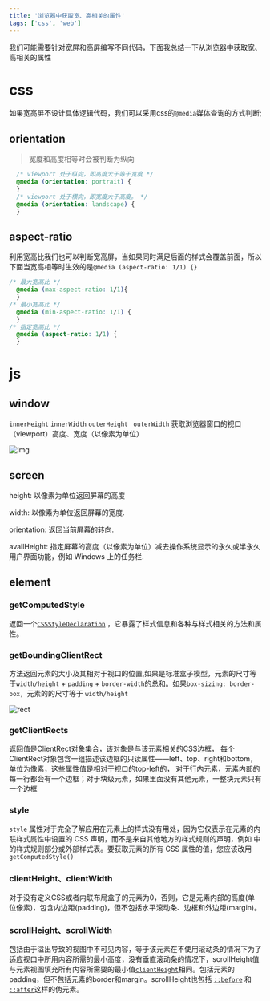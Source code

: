 ```yaml
---
title: '浏览器中获取宽、高相关的属性'
tags: ['css', 'web']
---
```


我们可能需要针对宽屏和高屏编写不同代码，下面我总结一下从浏览器中获取宽、高相关的属性

# css
如果宽高屏不设计具体逻辑代码，我们可以采用css的`@media`媒体查询的方式判断;

## orientation

> 宽度和高度相等时会被判断为纵向

```css
  /* viewport 处于纵向，即高度大于等于宽度 */
  @media (orientation: portrait) {
  }
  /* viewport 处于横向，即宽度大于高度。 */
  @media (orientation: landscape) {
  }
```

## aspect-ratio

利用宽高比我们也可以判断宽高屏，当如果同时满足后面的样式会覆盖前面，所以下面当宽高相等时生效的是`@media (aspect-ratio: 1/1) {}`

```css
/* 最大宽高比 */
  @media (max-aspect-ratio: 1/1){
  }
/* 最小宽高比 */
  @media (min-aspect-ratio: 1/1) {
  }
/* 指定宽高比 */
  @media (aspect-ratio: 1/1) {
  }
```

# js

## window

`innerHeight` `innerWidth` `outerHeight` ` outerWidth` 获取浏览器窗口的视口（viewport）高度、宽度（以像素为单位）

![img](https://developer.mozilla.org/@api/deki/files/213/=FirefoxInnerVsOuterHeight2.png)

## screen

height: 以像素为单位返回屏幕的高度  

width:  以像素为单位返回屏幕的宽度. 

orientation: 返回当前屏幕的转向. 

availHeight: 指定屏幕的高度（以像素为单位）减去操作系统显示的永久或半永久用户界面功能，例如 Windows 上的任务栏. 

## element

### getComputedStyle

返回一个[`CSSStyleDeclaration`](https://developer.mozilla.org/zh-CN/docs/Web/API/CSSStyleDeclaration) ，它暴露了样式信息和各种与样式相关的方法和属性。

### getBoundingClientRect

方法返回元素的大小及其相对于视口的位置,如果是标准盒子模型，元素的尺寸等于`width/height` + `padding` + `border-width`的总和。如果`box-sizing: border-box`，元素的的尺寸等于 `width/height`

![rect](https://mdn.mozillademos.org/files/15087/rect.png)

### getClientRects

返回值是ClientRect对象集合，该对象是与该元素相关的CSS边框， 每个ClientRect对象包含一组描述该边框的只读属性——left、top、right和bottom，单位为像素，这些属性值是相对于视口的top-left的， 对于行内元素，元素内部的每一行都会有一个边框；对于块级元素，如果里面没有其他元素，一整块元素只有一个边框



### style

`style` 属性对于完全了解应用在元素上的样式没有用处，因为它仅表示在元素的内联样式属性中设置的 CSS 声明，而不是来自其他地方的样式规则的声明，例如 <head> 中的样式规则部分或外部样式表。要获取元素的所有 CSS 属性的值，您应该改用 `getComputedStyle()`

### clientHeight、clientWidth

对于没有定义CSS或者内联布局盒子的元素为0，否则，它是元素内部的高度(单位像素)，包含内边距(padding)，但不包括水平滚动条、边框和外边距(margin)。

### scrollHeight、scrollWidth

包括由于溢出导致的视图中不可见内容，等于该元素在不使用滚动条的情况下为了适应视口中所用内容所需的最小高度，没有垂直滚动条的情况下，scrollHeight值与元素视图填充所有内容所需要的最小值[`clientHeight`](https://developer.mozilla.org/zh-CN/docs/Web/API/Element/clientHeight)相同。包括元素的padding，但不包括元素的border和margin。scrollHeight也包括 [`::before`](https://developer.mozilla.org/zh-CN/docs/Web/CSS/::before) 和 [`::after`](https://developer.mozilla.org/zh-CN/docs/Web/CSS/::after)这样的伪元素。
